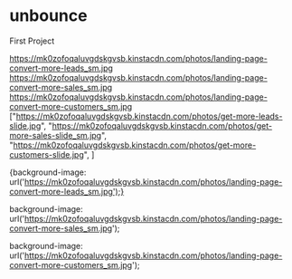 # unbounce
First Project



https://mk0zofoqaluvgdskgvsb.kinstacdn.com/photos/landing-page-convert-more-leads_sm.jpg
https://mk0zofoqaluvgdskgvsb.kinstacdn.com/photos/landing-page-convert-more-sales_sm.jpg
https://mk0zofoqaluvgdskgvsb.kinstacdn.com/photos/landing-page-convert-more-customers_sm.jpg
["https://mk0zofoqaluvgdskgvsb.kinstacdn.com/photos/get-more-leads-slide.jpg",
"https://mk0zofoqaluvgdskgvsb.kinstacdn.com/photos/get-more-sales-slide_sm.jpg",
"https://mk0zofoqaluvgdskgvsb.kinstacdn.com/photos/get-more-customers-slide.jpg",
]

 {background-image: url('https://mk0zofoqaluvgdskgvsb.kinstacdn.com/photos/landing-page-convert-more-leads_sm.jpg');}

background-image: url('https://mk0zofoqaluvgdskgvsb.kinstacdn.com/photos/landing-page-convert-more-sales_sm.jpg');

background-image: url('https://mk0zofoqaluvgdskgvsb.kinstacdn.com/photos/landing-page-convert-more-customers_sm.jpg');